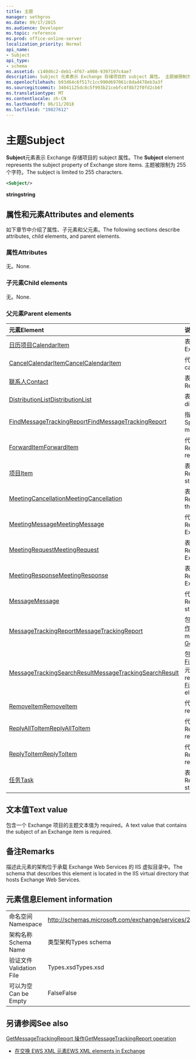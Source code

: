 ```yaml
---
title: 主题
manager: sethgros
ms.date: 09/17/2015
ms.audience: Developer
ms.topic: reference
ms.prod: office-online-server
localization_priority: Normal
api_name:
- Subject
api_type:
- schema
ms.assetid: c140d6c2-deb1-4f67-a908-9397197c4ae7
description: Subject 元素表示 Exchange 存储项目的 subject 属性。 主题被限制为 255 个字符。
ms.openlocfilehash: b93d64c6f517c1cc990d697061c8dad478eb3a3f
ms.sourcegitcommit: 34041125dc8c5f993b21cebfc4f8b72f0fd2cb6f
ms.translationtype: MT
ms.contentlocale: zh-CN
ms.lasthandoff: 06/11/2018
ms.locfileid: "19827612"
---
```

# <a name="subject"></a><span data-ttu-id="5391a-104">主题</span><span class="sxs-lookup"><span data-stu-id="5391a-104">Subject</span></span>

<span data-ttu-id="5391a-105">**Subject**元素表示 Exchange 存储项目的 subject 属性。</span><span class="sxs-lookup"><span data-stu-id="5391a-105">The **Subject** element represents the subject property of Exchange store items.</span></span> <span data-ttu-id="5391a-106">主题被限制为 255 个字符。</span><span class="sxs-lookup"><span data-stu-id="5391a-106">The subject is limited to 255 characters.</span></span> 
  
```XML
<Subject/>
```

 <span data-ttu-id="5391a-107">**string**</span><span class="sxs-lookup"><span data-stu-id="5391a-107">**string**</span></span>
## <a name="attributes-and-elements"></a><span data-ttu-id="5391a-108">属性和元素</span><span class="sxs-lookup"><span data-stu-id="5391a-108">Attributes and elements</span></span>

<span data-ttu-id="5391a-109">如下章节中介绍了属性、子元素和父元素。</span><span class="sxs-lookup"><span data-stu-id="5391a-109">The following sections describe attributes, child elements, and parent elements.</span></span>
  
### <a name="attributes"></a><span data-ttu-id="5391a-110">属性</span><span class="sxs-lookup"><span data-stu-id="5391a-110">Attributes</span></span>

<span data-ttu-id="5391a-111">无。</span><span class="sxs-lookup"><span data-stu-id="5391a-111">None.</span></span>
  
### <a name="child-elements"></a><span data-ttu-id="5391a-112">子元素</span><span class="sxs-lookup"><span data-stu-id="5391a-112">Child elements</span></span>

<span data-ttu-id="5391a-113">无。</span><span class="sxs-lookup"><span data-stu-id="5391a-113">None.</span></span>
  
### <a name="parent-elements"></a><span data-ttu-id="5391a-114">父元素</span><span class="sxs-lookup"><span data-stu-id="5391a-114">Parent elements</span></span>

|<span data-ttu-id="5391a-115">**元素**</span><span class="sxs-lookup"><span data-stu-id="5391a-115">**Element**</span></span>|<span data-ttu-id="5391a-116">**说明**</span><span class="sxs-lookup"><span data-stu-id="5391a-116">**Description**</span></span>|
|:-----|:-----|
|[<span data-ttu-id="5391a-117">日历项目</span><span class="sxs-lookup"><span data-stu-id="5391a-117">CalendarItem</span></span>](calendaritem.md) <br/> |<span data-ttu-id="5391a-118">表示 Exchange 日历项。</span><span class="sxs-lookup"><span data-stu-id="5391a-118">Represents an Exchange calendar item.</span></span>  <br/> |
|[<span data-ttu-id="5391a-119">CancelCalendarItem</span><span class="sxs-lookup"><span data-stu-id="5391a-119">CancelCalendarItem</span></span>](cancelcalendaritem.md) <br/> |<span data-ttu-id="5391a-120">代表取消日历项响应对象。</span><span class="sxs-lookup"><span data-stu-id="5391a-120">Represents a cancel calendar item response object.</span></span>  <br/> |
|[<span data-ttu-id="5391a-121">联系人</span><span class="sxs-lookup"><span data-stu-id="5391a-121">Contact</span></span>](contact.md) <br/> |<span data-ttu-id="5391a-122">表示 Exchange 联系人项目。</span><span class="sxs-lookup"><span data-stu-id="5391a-122">Represents an Exchange contact item.</span></span>  <br/> |
|[<span data-ttu-id="5391a-123">DistributionList</span><span class="sxs-lookup"><span data-stu-id="5391a-123">DistributionList</span></span>](distributionlist.md) <br/> |<span data-ttu-id="5391a-124">表示通讯组列表。</span><span class="sxs-lookup"><span data-stu-id="5391a-124">Represents a distribution list.</span></span>  <br/> |
|[<span data-ttu-id="5391a-125">FindMessageTrackingReport</span><span class="sxs-lookup"><span data-stu-id="5391a-125">FindMessageTrackingReport</span></span>](findmessagetrackingreport.md) <br/> |<span data-ttu-id="5391a-126">指定条件的邮件，以查找的类型。</span><span class="sxs-lookup"><span data-stu-id="5391a-126">Specifies criteria for the types of messages to find.</span></span>  <br/> |
|[<span data-ttu-id="5391a-127">ForwardItem</span><span class="sxs-lookup"><span data-stu-id="5391a-127">ForwardItem</span></span>](forwarditem.md) <br/> |<span data-ttu-id="5391a-128">代表转发项目智能响应对象。</span><span class="sxs-lookup"><span data-stu-id="5391a-128">Represents a forward item smart response object.</span></span>  <br/> |
|[<span data-ttu-id="5391a-129">项目</span><span class="sxs-lookup"><span data-stu-id="5391a-129">Item</span></span>](item.md) <br/> |<span data-ttu-id="5391a-130">表示 Exchange 存储中的项。</span><span class="sxs-lookup"><span data-stu-id="5391a-130">Represents an item in the Exchange store.</span></span>  <br/> |
|[<span data-ttu-id="5391a-131">MeetingCancellation</span><span class="sxs-lookup"><span data-stu-id="5391a-131">MeetingCancellation</span></span>](meetingcancellation.md) <br/> |<span data-ttu-id="5391a-132">表示 Exchange 存储中的会议取消。</span><span class="sxs-lookup"><span data-stu-id="5391a-132">Represents a meeting cancellation in the Exchange store.</span></span>  <br/> |
|[<span data-ttu-id="5391a-133">MeetingMessage</span><span class="sxs-lookup"><span data-stu-id="5391a-133">MeetingMessage</span></span>](meetingmessage.md) <br/> |<span data-ttu-id="5391a-134">代表 Exchange 存储中的会议消息。</span><span class="sxs-lookup"><span data-stu-id="5391a-134">Represents a meeting message in the Exchange store.</span></span>  <br/> |
|[<span data-ttu-id="5391a-135">MeetingRequest</span><span class="sxs-lookup"><span data-stu-id="5391a-135">MeetingRequest</span></span>](meetingrequest.md) <br/> |<span data-ttu-id="5391a-136">表示 Exchange 存储中的会议请求。</span><span class="sxs-lookup"><span data-stu-id="5391a-136">Represents a meeting request in the Exchange store.</span></span>  <br/> |
|[<span data-ttu-id="5391a-137">MeetingResponse</span><span class="sxs-lookup"><span data-stu-id="5391a-137">MeetingResponse</span></span>](meetingresponse.md) <br/> |<span data-ttu-id="5391a-138">表示 Exchange 存储中的会议响应。</span><span class="sxs-lookup"><span data-stu-id="5391a-138">Represents a meeting response in the Exchange store.</span></span>  <br/> |
|[<span data-ttu-id="5391a-139">Message</span><span class="sxs-lookup"><span data-stu-id="5391a-139">Message</span></span>](message-ex15websvcsotherref.md) <br/> |<span data-ttu-id="5391a-140">代表 Exchange 存储中的电子邮件。</span><span class="sxs-lookup"><span data-stu-id="5391a-140">Represents an e-mail in the Exchange store.</span></span>  <br/> |
|[<span data-ttu-id="5391a-141">MessageTrackingReport</span><span class="sxs-lookup"><span data-stu-id="5391a-141">MessageTrackingReport</span></span>](messagetrackingreport.md) <br/> |<span data-ttu-id="5391a-142">包含在[GetMessageTrackingReport 操作](getmessagetrackingreport-operation.md)中返回一条消息。</span><span class="sxs-lookup"><span data-stu-id="5391a-142">Contains a single message that is returned in a [GetMessageTrackingReport operation](getmessagetrackingreport-operation.md).</span></span>  <br/> |
|[<span data-ttu-id="5391a-143">MessageTrackingSearchResult</span><span class="sxs-lookup"><span data-stu-id="5391a-143">MessageTrackingSearchResult</span></span>](messagetrackingsearchresult.md) <br/> |<span data-ttu-id="5391a-144">包含单个邮件结果[FindMessageTrackingReportResponse](findmessagetrackingreportresponse.md)元素。</span><span class="sxs-lookup"><span data-stu-id="5391a-144">Contains a single message result for a [FindMessageTrackingReportResponse](findmessagetrackingreportresponse.md) element.</span></span>  <br/> |
|[<span data-ttu-id="5391a-145">RemoveItem</span><span class="sxs-lookup"><span data-stu-id="5391a-145">RemoveItem</span></span>](removeitem.md) <br/> |<span data-ttu-id="5391a-146">代表一个删除项响应对象。</span><span class="sxs-lookup"><span data-stu-id="5391a-146">Represents a remove item response object.</span></span>  <br/> |
|[<span data-ttu-id="5391a-147">ReplyAllToItem</span><span class="sxs-lookup"><span data-stu-id="5391a-147">ReplyAllToItem</span></span>](replyalltoitem.md) <br/> |<span data-ttu-id="5391a-148">代表全部答复智能响应对象。</span><span class="sxs-lookup"><span data-stu-id="5391a-148">Represents a reply-to-all smart response object.</span></span>  <br/> |
|[<span data-ttu-id="5391a-149">ReplyToItem</span><span class="sxs-lookup"><span data-stu-id="5391a-149">ReplyToItem</span></span>](replytoitem.md) <br/> |<span data-ttu-id="5391a-150">代表答复到项智能响应对象。</span><span class="sxs-lookup"><span data-stu-id="5391a-150">Represents a reply-to-item smart response object.</span></span>  <br/> |
|[<span data-ttu-id="5391a-151">任务</span><span class="sxs-lookup"><span data-stu-id="5391a-151">Task</span></span>](task.md) <br/> |<span data-ttu-id="5391a-152">表示 Exchange 存储中的任务。</span><span class="sxs-lookup"><span data-stu-id="5391a-152">Represents a task in the Exchange store.</span></span>  <br/> |
   
## <a name="text-value"></a><span data-ttu-id="5391a-153">文本值</span><span class="sxs-lookup"><span data-stu-id="5391a-153">Text value</span></span>

<span data-ttu-id="5391a-154">包含一个 Exchange 项目的主题文本值为 required。</span><span class="sxs-lookup"><span data-stu-id="5391a-154">A text value that contains the subject of an Exchange item is required.</span></span>
  
## <a name="remarks"></a><span data-ttu-id="5391a-155">备注</span><span class="sxs-lookup"><span data-stu-id="5391a-155">Remarks</span></span>

<span data-ttu-id="5391a-156">描述此元素的架构位于承载 Exchange Web Services 的 IIS 虚拟目录中。</span><span class="sxs-lookup"><span data-stu-id="5391a-156">The schema that describes this element is located in the IIS virtual directory that hosts Exchange Web Services.</span></span>
  
## <a name="element-information"></a><span data-ttu-id="5391a-157">元素信息</span><span class="sxs-lookup"><span data-stu-id="5391a-157">Element information</span></span>

|||
|:-----|:-----|
|<span data-ttu-id="5391a-158">命名空间</span><span class="sxs-lookup"><span data-stu-id="5391a-158">Namespace</span></span>  <br/> |http://schemas.microsoft.com/exchange/services/2006/types  <br/> |
|<span data-ttu-id="5391a-159">架构名称</span><span class="sxs-lookup"><span data-stu-id="5391a-159">Schema Name</span></span>  <br/> |<span data-ttu-id="5391a-160">类型架构</span><span class="sxs-lookup"><span data-stu-id="5391a-160">Types schema</span></span>  <br/> |
|<span data-ttu-id="5391a-161">验证文件</span><span class="sxs-lookup"><span data-stu-id="5391a-161">Validation File</span></span>  <br/> |<span data-ttu-id="5391a-162">Types.xsd</span><span class="sxs-lookup"><span data-stu-id="5391a-162">Types.xsd</span></span>  <br/> |
|<span data-ttu-id="5391a-163">可以为空</span><span class="sxs-lookup"><span data-stu-id="5391a-163">Can be Empty</span></span>  <br/> |<span data-ttu-id="5391a-164">False</span><span class="sxs-lookup"><span data-stu-id="5391a-164">False</span></span>  <br/> |
   
## <a name="see-also"></a><span data-ttu-id="5391a-165">另请参阅</span><span class="sxs-lookup"><span data-stu-id="5391a-165">See also</span></span>



[<span data-ttu-id="5391a-166">GetMessageTrackingReport 操作</span><span class="sxs-lookup"><span data-stu-id="5391a-166">GetMessageTrackingReport operation</span></span>](getmessagetrackingreport-operation.md)


- [<span data-ttu-id="5391a-167">在交换 EWS XML 元素</span><span class="sxs-lookup"><span data-stu-id="5391a-167">EWS XML elements in Exchange</span></span>](ews-xml-elements-in-exchange.md)


